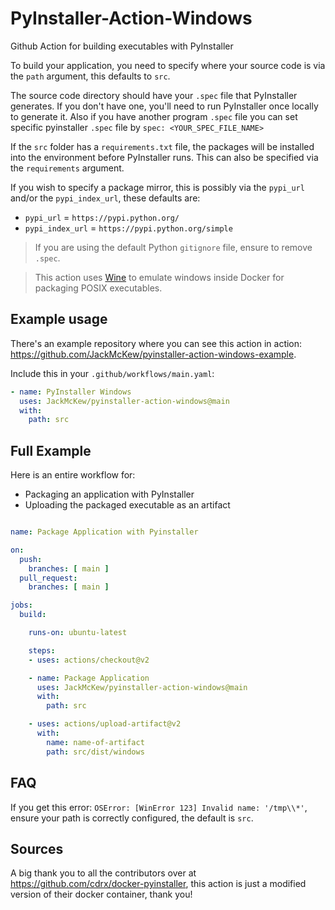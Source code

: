 # PyInstaller-Action-Windows

Github Action for building executables with PyInstaller

To build your application, you need to specify where your source code is via the `path` argument, this defaults to `src`.

The source code directory should have your `.spec` file that PyInstaller generates. If you don't have one, you'll need to run PyInstaller once locally to generate it.
Also if you have another program `.spec` file you can set specific pyinstaller `.spec` file by `spec: <YOUR_SPEC_FILE_NAME>`

If the `src` folder has a `requirements.txt` file, the packages will be installed into the environment before PyInstaller runs. This can also be specified via the `requirements` argument.

If you wish to specify a package mirror, this is possibly via the `pypi_url` and/or the `pypi_index_url`, these defaults are:

- `pypi_url` = `https://pypi.python.org/`
- `pypi_index_url` = `https://pypi.python.org/simple`

> If you are using the default Python `gitignore` file, ensure to remove `.spec`.

> This action uses [Wine](https://www.winehq.org) to emulate windows inside Docker for packaging POSIX executables.

## Example usage

There's an example repository where you can see this action in action: <https://github.com/JackMcKew/pyinstaller-action-windows-example>.

Include this in your `.github/workflows/main.yaml`:

```yaml
- name: PyInstaller Windows
  uses: JackMcKew/pyinstaller-action-windows@main
  with:
    path: src
```

## Full Example

Here is an entire workflow for:

- Packaging an application with PyInstaller
- Uploading the packaged executable as an artifact

``` yaml

name: Package Application with Pyinstaller

on:
  push:
    branches: [ main ]
  pull_request:
    branches: [ main ]

jobs:
  build:

    runs-on: ubuntu-latest

    steps:
    - uses: actions/checkout@v2

    - name: Package Application
      uses: JackMcKew/pyinstaller-action-windows@main
      with:
        path: src

    - uses: actions/upload-artifact@v2
      with:
        name: name-of-artifact
        path: src/dist/windows
```

## FAQ

If you get this error: `OSError: [WinError 123] Invalid name: '/tmp\\*'`, ensure your path is correctly configured, the default is `src`.

## Sources

A big thank you to all the contributors over at <https://github.com/cdrx/docker-pyinstaller>, this action is just a modified version of their docker container, thank you!
